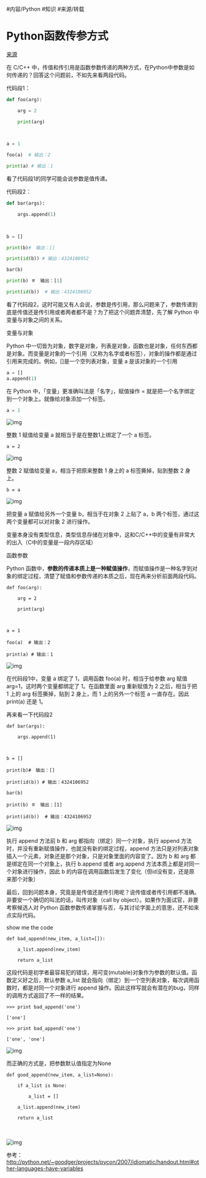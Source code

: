 #内容/Python 
#知识 
#来源/转载 


# Python函数传参方式



[来源](https://www.cnblogs.com/shizhengwen/p/6972183.html)



在 C/C++ 中，传值和传引用是函数参数传递的两种方式，在Python中参数是如何传递的？回答这个问题前，不如先来看两段代码。

 

代码段1：



```python
def foo(arg):

    arg = 2

    print(arg)

 

a = 1

foo(a)  # 输出：2

print(a) # 输出：1
```



看了代码段1的同学可能会说参数是值传递。

 

代码段2：



```python
def bar(args):

    args.append(1)

 

b = []

print(b)#　输出：[]

print(id(b)) # 输出：4324106952

bar(b)

print(b) ＃　输出：[1]

print(id(b))  # 输出：4324106952
```



看了代码段2，这时可能又有人会说，参数是传引用，那么问题来了，参数传递到底是传值还是传引用或者两者都不是？为了把这个问题弄清楚，先了解 Python 中变量与对象之间的关系。

 

变量与对象

 

Python 中一切皆为对象，数字是对象，列表是对象，函数也是对象，任何东西都是对象。而变量是对象的一个引用（又称为名字或者标签），对象的操作都是通过引用来完成的。例如，[]是一个空列表对象，变量 a 是该对象的一个引用

```python
a = []
a.append(1)
```

在 Python 中，「变量」更准确叫法是「名字」，赋值操作 = 就是把一个名字绑定到一个对象上。就像给对象添加一个标签。

```python
a = 1
```

![img](Python函数传参方式.assets/0.png)

 

整数 1 赋值给变量 a 就相当于是在整数1上绑定了一个 a 标签。

```
a = 2
```

![img](Python函数传参方式.assets/0-20211116172715381.png)

 

整数 2 赋值给变量 a，相当于把原来整数 1 身上的 a 标签撕掉，贴到整数 2 身上。

```
b = a
```

![img](http://mmbiz.qpic.cn/mmbiz_png/fhujzoQe7Tp9m1yhy1WY6CaRAgRrqZm72cXdu1iccFnXHEV4rYrmendBmhskhU8sb54jYWicUzr1ibYyKzrBUrr9A/0?wx_fmt=png)

 

把变量 a 赋值给另外一个变量 b，相当于在对象 2 上贴了 a，b 两个标签，通过这两个变量都可以对对象 2 进行操作。

 

变量本身没有类型信息，类型信息存储在对象中，这和C/C++中的变量有非常大的出入（C中的变量是一段内存区域）

 

函数参数

 

Python 函数中，**参数的传递本质上是一种赋值操作**，而赋值操作是一种名字到对象的绑定过程，清楚了赋值和参数传递的本质之后，现在再来分析前面两段代码。

```
def foo(arg):
 
    arg = 2
 
    print(arg)
 
  
 
a = 1
 
foo(a)  # 输出：2
 
print(a) # 输出：1
```

![img](Python函数传参方式.assets/0-20211116172715386.png)

 

在代码段1中，变量 a 绑定了 1，调用函数 foo(a) 时，相当于给参数 arg 赋值 arg=1，这时两个变量都绑定了 1。在函数里面 arg 重新赋值为 2 之后，相当于把 1 上的 arg 标签撕掉，贴到 2 身上，而 1 上的另外一个标签 a 一直存在。因此 print(a) 还是 1。

 

再来看一下代码段2

```
def bar(args):
 
    args.append(1)
 
  
 
b = []
 
print(b)#　输出：[]
 
print(id(b)) # 输出：4324106952
 
bar(b)
 
print(b) ＃　输出：[1]
 
print(id(b))  # 输出：4324106952
```

![img](Python函数传参方式.assets/0-20211116172715392.png)

 

执行 append 方法前 b 和 arg 都指向（绑定）同一个对象，执行 append 方法时，并没有重新赋值操作，也就没有新的绑定过程，append 方法只是对列表对象插入一个元素，对象还是那个对象，只是对象里面的内容变了。因为 b 和 arg 都是绑定在同一个对象上，执行 b.append 或者 arg.append 方法本质上都是对同一个对象进行操作，因此 b 的内容在调用函数后发生了变化（但id没有变，还是原来那个对象）

 

最后，回到问题本身，究竟是是传值还是传引用呢？说传值或者传引用都不准确。非要安一个确切的叫法的话，叫传对象（call by object）。如果作为面试官，非要考察候选人对 Python 函数参数传递掌握与否，与其讨论字面上的意思，还不如来点实际代码。

 

show me the code

 

```
def bad_append(new_item, a_list=[]):
 
    a_list.append(new_item)
 
    return a_list
```

 

这段代码是初学者最容易犯的错误，用可变(mutable)对象作为参数的默认值。函数定义好之后，默认参数 a_list 就会指向（绑定）到一个空列表对象，每次调用函数时，都是对同一个对象进行 append 操作。因此这样写就会有潜在的bug，同样的调用方式返回了不一样的结果。

```
>>> print bad_append('one')
 
['one']
 
>>> print bad_append('one')
 
['one', 'one']
```

 

![img](Python函数传参方式.assets/0-20211116172715388.png)

 

而正确的方式是，把参数默认值指定为None

```
def good_append(new_item, a_list=None):
 
    if a_list is None:
 
        a_list = []
 
    a_list.append(new_item)
 
    return a_list
```

　　

![img](Python函数传参方式.assets/0-20211116172715397.png)

参考：http://python.net/~goodger/projects/pycon/2007/idiomatic/handout.html#other-languages-have-variables
